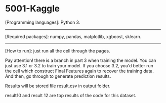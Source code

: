 # 5001-Kaggle

[Programming languages]: 
Python 3.

--------------------------------------------------------
[Required packages]: 
numpy, pandas, matplotlib, xgboost, sklearn.

---------------------------------------------------------
[How to run]: 
just run all the cell through the pages.

Pay attention! there is a branch in part 3 when training the model. You can just use 3.1 or 3.2 to train your model. If you choose 3.2, you'd better run the cell which construct Final Features again to recover the training data. And then, go through to generate prediction results.

Results will be stored file result.csv in output folder.

result10 and result 12 are top results of the code for this dataset.
